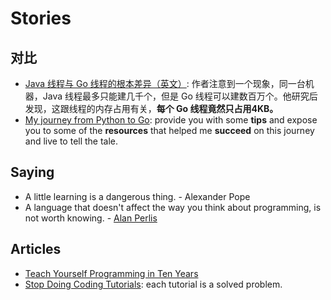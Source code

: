 # Stories 



## 对比

* [Java 线程与 Go 线程的根本差异（英文）](https://rcoh.me/posts/why-you-can-have-a-million-go-routines-but-only-1000-java-threads/): 作者注意到一个现象，同一台机器，Java 线程最多只能建几千个，但是 Go 线程可以建数百万个。他研究后发现，这跟线程的内存占用有关，**每个 Go 线程竟然只占用4KB。**
* [My journey from Python to Go](https://medium.com/appsflyer/my-journey-from-python-to-go-3859783c6b3c): provide you with some **tips** and expose you to some of the **resources** that helped me **succeed** on this journey and live to tell the tale.

## Saying 

* A little learning is a dangerous thing. - Alexander Pope
* A language that doesn't affect the way you think about programming, is not worth knowing. -  [Alan Perlis](http://pu.inf.uni-tuebingen.de/users/klaeren/epigrams.html)

## Articles

- [Teach Yourself Programming in Ten Years](https://arantius.com/misc/mirror/TeachYourselfProgramming.html)
- [Stop Doing Coding Tutorials](https://dev.to/raddevon/stop-doing-coding-tutorials-1o4l): each tutorial is a solved problem.
